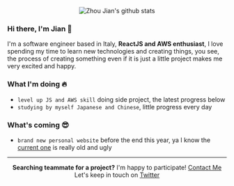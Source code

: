 <p align="center">
  <img src="https://github-readme-stats.vercel.app/api?username=zhoujian26&show_icons=true&theme=algolia" alt="Zhou Jian's github stats">
</p>

### Hi there, I'm Jian 👋

I'm a software engineer based in Italy, **ReactJS and AWS enthusiast**, I love spending my time to learn new technologies and creating things, you see, the process of creating something even if it is just a little project makes me very excited and happy.

### What I'm doing 🔥

- `level up JS and AWS skill` doing side project, the latest progress below
- `studying by myself Japanese and Chinese`, little progress every day

### What's coming 😎

- `brand new personal website` before the end this year, ya I know the [current one](https://zhoujian.now.sh) is really old and ugly

<hr>  

<p align="center">
 <b>Searching teammate for a project?</b> I'm happy to participate! <a href="mailto:jian.zhou@mail.polimi.it">Contact Me</a><br>
 Let's keep in touch on <a href="https://twitter.com/ZhouJian26">Twitter</a>
</p>
 
